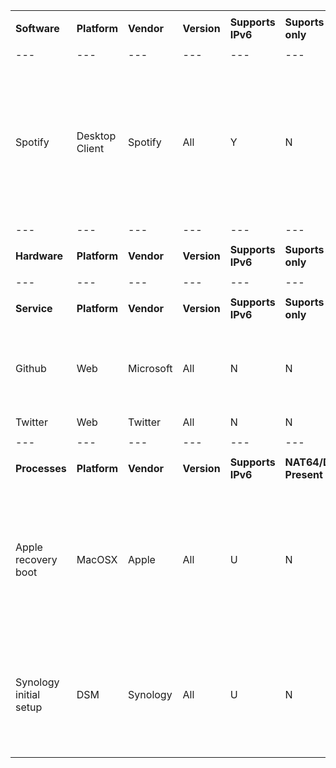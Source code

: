 |    |   |   |  |  |   |   |    |
|---|---|---|---|---|---|---|---|
|    |   |   |  |  |   |   |    |
|**Software**|**Platform**|**Vendor**|**Version**|**Supports IPv6**|**Suports IPv6 only**|**NAT64/DNS64 Present**|**Caveats and Notes**|
|    |   |   |  |  |   |   |    |
|---|---|---|---|---|---|---|---|
|    |   |   |  |  |   |   |    |
|Spotify|Desktop Client|Spotify|All|Y|N|Y|Spotify desktop client does not work by default with in the absense of IPv4. Web and mobile applications work on IPv6-only. It is possible to run `command`|
|    |   |   |  |  |   |   |    |
|---|---|---|---|---|---|---|---|
|    |   |   |  |  |   |   |    |
|**Hardware**|**Platform**|**Vendor**|**Version**|**Supports IPv6**|**Suports IPv6 only**|**NAT64/DNS64 Present**|**Caveats and Notes**|
|    |   |   |  |  |   |   |    |
|---|---|---|---|---|---|---|---|
|    |   |   |  |  |   |   |    |
|**Service**|**Platform**|**Vendor**|**Version**|**Supports IPv6**|**Suports IPv6 only**|**NAT64/DNS64 Present**|**Caveats and Notes**|
|Github|Web|Microsoft|All|N|N|Y|Some IPv6 support has been reported. GitHub.IO has v6 support but the main site does not.|
|Twitter|Web|Twitter|All|N|N|Y| |
|    |   |   |  |  |   |   |   |
|---|---|---|---|---|---|---|---|
|    |   |   |  |  |   |   |   |
|**Processes**|**Platform**|**Vendor**|**Version**|**Supports IPv6**|**NAT64/DNS64 Present**|**Caveats and Notes**|
|Apple recovery boot|MacOSX|Apple|All|U|N|Y|System fails to pull recovery information upon restoration boot while connected to IPv6-only network with NAT64/DNS64. Works with dual stack|
|Synology initial setup|DSM|Synology|All|U|N|DSM cannot discover setup host while connected to IPv6-only network with NAT64/DNS64. Works with dual stack|
|    |   |   |  |  |   |   |    |